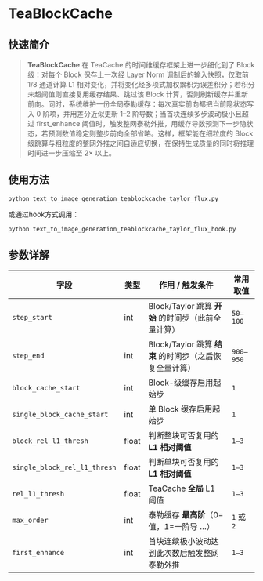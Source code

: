 # TeaBlockCache

## 快速简介

> **TeaBlockCache** 在 TeaCache 的时间维缓存框架上进一步细化到了 Block 级：对每个 Block 保存上一次经 Layer Norm 调制后的输入快照，仅取前 1/8 通道计算 L1 相对变化，并将变化经多项式加权累积为误差积分；若积分未超阈值则直接复用缓存结果、跳过该 Block 计算，否则刷新缓存并重新前向。同时，系统维护一份全局泰勒缓存：每次真实前向都把当前隐状态写入 0 阶项，并用差分近似更新 1–2 阶导数；当首块连续多步波动极小且超过 first_enhance 阈值时，触发整网泰勒外推，用缓存导数预测下一步隐状态，若预测数值稳定则整步前向全部省略。这样，框架能在细粒度的 Block 级跳算与粗粒度的整网外推之间自适应切换，在保持生成质量的同时将推理时间进一步压缩至 2× 以上。


## 使用方法
```
python text_to_image_generation_teablockcache_taylor_flux.py
```

或通过hook方式调用：
```
python text_to_image_generation_teablockcache_taylor_flux_hook.py
```

## 参数详解

| 字段                         | 类型   | 作用 / 触发条件                                                   | 常用取值 |
|------------------------------|--------|-------------------------------------------------------------------|----------|
| `step_start`                 | int    | Block/Taylor 跳算 **开始** 的时间步（此前全量计算）                 | `50–100` |
| `step_end`                   | int    | Block/Taylor 跳算 **结束** 的时间步（之后恢复全量计算）             | `900–950`|
| `block_cache_start`          | int    | Block-级缓存启用起始步                                            | `1`      |
| `single_block_cache_start`   | int    | 单 Block 缓存启用起始步                                           | `1`      |
| `block_rel_l1_thresh`        | float  | 判断整块可否复用的 **L1 相对阈值**                                 | `1–3`    |
| `single_block_rel_l1_thresh` | float  | 判断单块可否复用的 **L1 相对阈值**                                 | `1–3`    |
| `rel_l1_thresh`              | float  | TeaCache **全局** L1 阈值                                         | `1–3`    |
| `max_order`                  | int    | 泰勒缓存 **最高阶**（0=值，1=一阶导 …）                            | `1` 或 `2`|
| `first_enhance`              | int    | 首块连续极小波动达到此次数后触发整网泰勒外推                      | `1–3`    |
